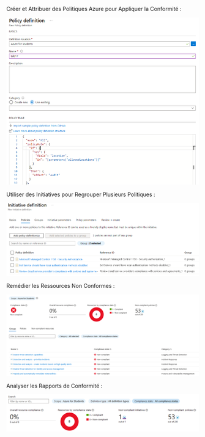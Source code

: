 Créer et Attribuer des Politiques Azure pour Appliquer la Conformité :

![policy](/Lab17/policy.png)

Utiliser des Initiatives pour Regrouper Plusieurs Politiques :

![initiative](/Lab17/initiative.png)

Remédier les Ressources Non Conformes :

![compliance](/Lab17/compliance.png)

Analyser les Rapports de Conformité :

![percentage](/Lab17/percentage.png)
